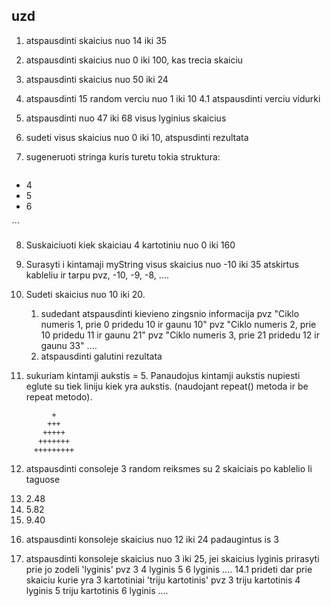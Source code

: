 ## uzd

1. atspausdinti skaicius nuo 14 iki 35

2. atspausdinti skaicius nuo 0 iki 100, kas trecia skaiciu

3. atspausdinti skaicius nuo 50 iki 24

4. atspausdinti 15 random verciu nuo 1 iki 10
4.1 atspausdinti verciu vidurki

5. atspausdinti nuo 47 iki 68 visus lyginius skaicius

6. sudeti visus skaicius nuo 0 iki 10, atspusdinti rezultata

7. sugeneruoti stringa kuris turetu tokia struktura:
   ```html
  <ul>
    <li>4</li>
    <li>5</li>
    <li>6</li>
  </ul>
   ```


8. Suskaiciuoti kiek skaiciau 4 kartotiniu nuo 0 iki 160

9. Surasyti i kintamaji myString visus skaicius nuo -10 iki 35 atskirtus kableliu ir tarpu
    pvz, -10, -9, -8, ....

10. Sudeti skaicius nuo 10 iki 20. 
    1.  sudedant atspausdinti kievieno zingsnio informacija
      pvz "Ciklo numeris 1, prie 0 pridedu 10 ir gaunu 10"
      pvz "Ciklo numeris 2, prie 10 pridedu 11 ir gaunu 21"
      pvz "Ciklo numeris 3, prie 21 pridedu 12 ir gaunu 33"
      ....
    2. atspausdinti galutini rezultata

11. sukuriam kintamji aukstis = 5. Panaudojus kintamji aukstis nupiesti eglute su tiek liniju kiek yra aukstis. (naudojant repeat() metoda ir be repeat metodo).
```
         +
        +++
       +++++
      +++++++
     +++++++++
```

12. atspausdinti consoleje 3 random reiksmes su 2 skaiciais po kablelio li taguose
    <li>2.48</li>
    <li>5.82</li>
    <li>9.40</li>

13. atspausdinti konsoleje skaicius nuo 12 iki 24 padaugintus is 3

14. atspausdinti konsoleje skaicius nuo 3 iki 25, jei skaicius lyginis prirasyti prie jo zodeli 'lyginis' pvz 
3
4 lyginis
5 
6 lyginis
....
14.1 prideti dar prie skaiciu kurie yra 3 kartotiniai 'triju kartotinis'
pvz 
3 triju kartotinis
4 lyginis
5 triju kartotinis
6 lyginis
....
